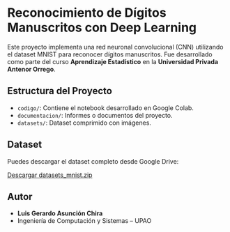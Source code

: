 # Reconocimiento de Dígitos Manuscritos con Deep Learning

Este proyecto implementa una red neuronal convolucional (CNN) utilizando el dataset MNIST para reconocer dígitos manuscritos. Fue desarrollado como parte del curso **Aprendizaje Estadístico** en la **Universidad Privada Antenor Orrego**.

## Estructura del Proyecto

- `codigo/`: Contiene el notebook desarrollado en Google Colab.
- `documentacion/`: Informes o documentos del proyecto.
- `datasets/`: Dataset comprimido con imágenes.

## Dataset

Puedes descargar el dataset completo desde Google Drive:

[Descargar datasets_mnist.zip]([https://drive.google.com/uc?id=AQUI_VA_TU_ID](https://drive.google.com/file/d/1oVP_vXrmJqSNwj6EkbvQkQN-EoQmPoWv/view?usp=sharing))


## Autor

- **Luis Gerardo Asunción Chira**
- Ingeniería de Computación y Sistemas – UPAO
